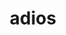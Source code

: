 ---
title: "adios"
layout: cache
categories: [package, develop-2025-04-20]
meta: {"compilers": ["cce@18.0.0", "gcc@11.4.0", "intel-oneapi-compilers@2025.1.0"], "num_specs": 3, "num_specs_by_stack": {"e4s": 1, "e4s-cray-rhel": 1, "e4s-oneapi": 1, "root": 3}, "oss": ["rhel8", "ubuntu22.04"], "platforms": ["linux"], "stacks": ["e4s", "e4s-cray-rhel", "e4s-oneapi", "root"], "targets": ["x86_64_v3"], "versions": ["1.13.1"]}
spec_details: [{"compiler": "intel-oneapi-compilers@2025.1.0", "hash": "gd7izznyyf7u33vaclcr77vmw2aoqm45", "os": "ubuntu22.04", "platform": "linux", "size": "-", "stacks": ["e4s-oneapi", "root"], "target": "x86_64_v3", "variants": ["+blosc", "build_system=autotools", "~bzip2", "~fortran", "~hdf5", "~infiniband", "+lz4", "+mpi", "~netcdf", "patches:=8ae17f6,aea47e5,d24b79b", "+shared", "staging:=none", "+sz", "~szip", "+zfp", "+zlib"], "versions": ["1.13.1"]}, {"compiler": "cce@18.0.0", "hash": "run5jqeredoczjojpobkmhcn2azv5el6", "os": "rhel8", "platform": "linux", "size": "-", "stacks": ["e4s-cray-rhel", "root"], "target": "x86_64_v3", "variants": ["+blosc", "build_system=autotools", "~bzip2", "~fortran", "~hdf5", "~infiniband", "+lz4", "+mpi", "~netcdf", "patches:=8ae17f6,aea47e5,d24b79b", "+shared", "staging:=none", "+sz", "~szip", "+zfp", "+zlib"], "versions": ["1.13.1"]}, {"compiler": "gcc@11.4.0", "hash": "xchnzrcjagmkuywbesds5mfmy37s63mb", "os": "ubuntu22.04", "platform": "linux", "size": "-", "stacks": ["e4s", "root"], "target": "x86_64_v3", "variants": ["+blosc", "build_system=autotools", "~bzip2", "~fortran", "~hdf5", "~infiniband", "+lz4", "+mpi", "~netcdf", "patches:=8ae17f6,aea47e5,d24b79b", "+shared", "staging:=none", "+sz", "~szip", "+zfp", "+zlib"], "versions": ["1.13.1"]}]
---